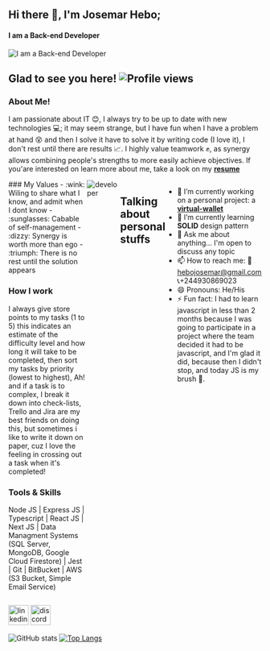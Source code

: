 ## Hi there 👋, I'm  **Josemar Hebo**;
#### I am a Back-end Developer
![I am a Back-end Developer](https://res.cloudinary.com/olyn/image/upload/c_scale,h_382,w_1644/v1628038634/1555150_uwtucq.png)

## Glad to see you here! ![Profile views](https://gpvc.arturio.dev/JoseMarshall)

### About Me!
I am passionate about IT :blush:, I always try to be up to date with new technologies  :computer:; it may seem strange, but I have fun when I have a problem at hand :dizzy_face: and then I solve it  have to solve it by writing code (I love it), I don't rest until there are results :chart_with_upwards_trend:. I highly value teamwork :fist:, as synergy allows combining people's strengths to more easily achieve objectives. If you'are interested on learn more about me, take a look on my [**resume**](https://drive.google.com/file/d/1dalIijFU8ep6IxeehFIyTvqHu0G0aCTJ/view?usp=sharing)
<div style="display: flex;">
     <div style="align: left;">
### My Values
- :wink: Wiling to share what I know, and admit when I dont know
- :sunglasses: Cabable of self-management
- :dizzy: Synergy is worth more than ego
- :triumph: There is no rest until the solution appears

### How I work
I always give store points to my tasks (1 to 5) this indicates an estimate of the difficulty level and how long it will take to be completed, then sort my tasks by priority (lowest to highest), Ah! and if a task is to complex, I break it down into check-lists, Trello and Jira are my best friends on doing this, but sometimes i like to write it down on paper, cuz I love the feeling in crossing out a task when it's completed!

### Tools & Skills  
Node JS | Express JS | Typescript | React JS | Next JS | Data Managment Systems (SQL Server, MongoDB,  Google Cloud Firestore) | Jest | Git | BitBucket | AWS (S3 Bucket, Simple Email Service)
 </div>
     <div><img align="right" src='https://boulaid.net/Content/Themes/Marvel/images/undraw/undraw_software_engineer_lvl5.svg' alt='developer'></div>
     
## Talking about personal stuffs
- 🔭 I’m currently working on a personal project: a [**virtual-wallet**](https://github.com/JoseMarshall/virtual-wallet-test) 
- 🌱 I’m currently learning **SOLID** design pattern 
- 💬 Ask me about anything... I'm open to discuss any topic 
- 📫 How to reach me: :email: hebojosemar@gmail.com :telephone_receiver:+244930869023 
- 😄 Pronouns: He/His 
- ⚡ Fun fact:  I had to learn javascript in less than 2 months because I was going to participate in a project where the team decided it had to be javascript, and I'm glad it did, because then I didn't stop, and today JS is my brush :art:. 
    
</div>



[<img src='https://raw.githubusercontent.com/peterthehan/peterthehan/master/assets/linkedin.svg' alt='linkedin' height='40'>](https://www.linkedin.com/in/josemar-c-hebo-2125b8147/)               [<img src='https://raw.githubusercontent.com/peterthehan/peterthehan/master/assets/discord.svg' alt='discord' height='40'>](https://discordapp.com/users/Marshall#3876)  

![GitHub stats](https://github-readme-stats.vercel.app/api?username=JoseMarshall&show_icons=true&theme=vision-friendly-dark&count_private=true)                 [![Top Langs](https://github-readme-stats.vercel.app/api/top-langs/?username=JoseMarshall&theme=vision-friendly-dark&count_private=true)](https://github.com/anuraghazra/github-readme-stats)




